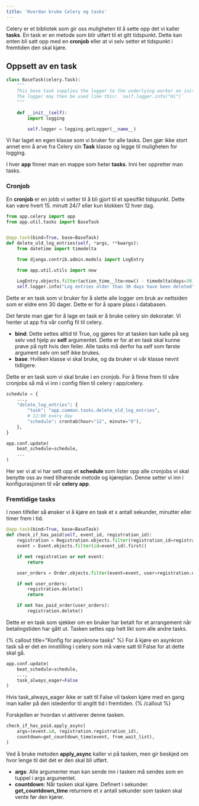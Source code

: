 ```yaml
---
title: 'Hvordan bruke Celery og tasks'
---
```


Celery er et bibliotek som gir oss muligheten til å sette opp det vi kaller **tasks**. En task er en metode som blir utført til et gitt tidspunkt. Dette kan enten bli satt opp med en **cronjob** eller at vi selv setter et tidspunkt i fremtiden den skal kjøre.

## Oppsett av en task

```python
class BaseTask(celery.Task):
    """
    This base task supplies the logger to the underlying worker on init.
    The logger may then be used like this: `self.logger.info("Hi")`
    """

    def __init__(self):
        import logging

        self.logger = logging.getLogger(__name__)
```

Vi har laget en egen klasse som vi bruker for alle tasks. Den gjør ikke stort annet enn å arve fra Celery sin **Task** klasse og legge til muligheten for logging.

I hver **app** finner man en mappe som heter **tasks**. Inni her oppretter man tasks.

### Cronjob

En **cronjob** er en jobb vi setter til å bli gjort til et spesifikt tidspunkt. Dette kan være hvert 15. minutt 24/7 eller kun klokken 12 hver dag.

```python
from app.celery import app
from app.util.tasks import BaseTask


@app.task(bind=True, base=BaseTask)
def delete_old_log_entries(self, *args, **kwargs):
    from datetime import timedelta

    from django.contrib.admin.models import LogEntry

    from app.util.utils import now

    LogEntry.objects.filter(action_time__lte=now() - timedelta(days=30)).delete()
    self.logger.info("Log entries older than 30 days have been deleted")
```

Dette er en task som vi bruker for å slette alle logger om bruk av nettsiden som er eldre enn 30 dager. Dette er for å spare plass i databasen.

Det første man gjør for å lage en task er å bruke celery sin dekoratør. Vi henter ut app fra vår config fil til celery.

- **bind**: Dette settes alltid til True, og gjøres for at tasken kan kalle på seg selv ved hjelp av **self** argumentet. Dette er for at en task skal kunne prøve på nytt hvis den feiler. Alle tasks må derfor ha self som første argument selv om self ikke brukes.
- **base**: Hvilken klasse vi skal bruke, og da bruker vi vår klasse nevnt tidligere.

Dette er en task som vi skal bruke i en cronjob. For å finne frem til våre cronjobs så må vi inn i config filen til celery i app/celery.

```python
schedule = {
    ...,
    "delete_log_entries": {
        "task": "app.common.tasks.delete_old_log_entries",
        # 12:00 every day
        "schedule": crontab(hour="12", minute="0"),
    },
}

app.conf.update(
    beat_schedule=schedule,
    ...
)
```

Her ser vi at vi har sett opp et **schedule** som lister opp alle cronjobs vi skal benytte oss av med tilhørende metode og kjøreplan. Denne setter vi inn i konfigurasjonen til vår **celery app**.

### Fremtidige tasks

I noen tilfeller så ønsker vi å kjøre en task et x antall sekunder, minutter eller timer frem i tid.

```python
@app.task(bind=True, base=BaseTask)
def check_if_has_paid(self, event_id, registration_id):
    registration = Registration.objects.filter(registration_id=registration_id).first()
    event = Event.objects.filter(id=event_id).first()

    if not registration or not event:
        return

    user_orders = Order.objects.filter(event=event, user=registration.user)

    if not user_orders:
        registration.delete()
        return

    if not has_paid_order(user_orders):
        registration.delete()
```

Dette er en task som sjekker om en bruker har betalt for et arrangement når betalingstiden har gått ut. Tasken settes opp helt likt som alle andre tasks.

{% callout title="Konfig for asynkrone tasks" %}
For å kjøre en asynkron task så er det en innstilling i celery som må være satt til False for at dette skal gå.

```python
app.conf.update(
    beat_schedule=schedule,
    ...,
    task_always_eager=False
)
```

Hvis task_always_eager ikke er satt til False vil tasken kjøre med en gang man kaller på den istedenfor til angitt tid i fremtiden.
{% /callout %}

Forskjellen er hvordan vi aktiverer denne tasken.

```python
check_if_has_paid.apply_async(
    args=(event.id, registration.registration_id),
    countdown=get_countdown_time(event, from_wait_list),
)
```

Ved å bruke metoden **apply_async** kaller vi på tasken, men gir beskjed om hvor lenge til det det er den skal bli utført.

- **args**: Alle argumenter man kan sende inn i tasken må sendes som en tuppel i args argumentet.
- **countdown**: Når tasken skal kjøre. Definert i sekunder. **get_countdown_time** returnere et x antall sekunder som tasken skal vente før den kjører.
